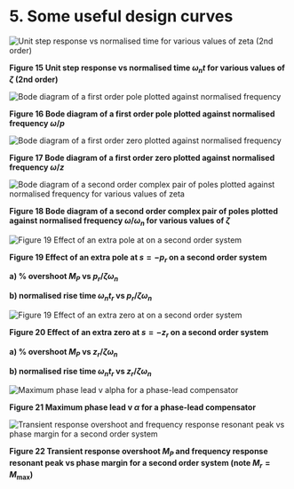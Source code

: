 # 5. Some useful design curves

![Unit step response vs normalised time for various values of zeta (2nd order)](images/image050.png)

**Figure 15 Unit step response vs normalised time $\omega_n t$ for various values of $\zeta$ (2nd order)**


![Bode diagram of a first order pole plotted against normalised frequency](images/image052.png)

**Figure 16 Bode diagram of a first order pole plotted against normalised frequency $\omega/p$**


![Bode diagram of a first order zero plotted against normalised frequency](images/image054.png)

**Figure 17 Bode diagram of a first order zero plotted against normalised frequency $\omega/z$**


![Bode diagram of a second order complex pair of poles plotted against normalised frequency for various values of zeta](images/image056.png)

**Figure 18 Bode diagram of a second order complex pair of poles plotted against normalised frequency $\omega/\omega_n$ for various values of $\zeta$**


![Figure 19 Effect of an extra pole at on a second order system](images/image058.png)

**Figure 19 Effect of an extra pole at $s = -­p_r$ on a second order system**

**a)	% overshoot $M_P$ vs $p_r/\zeta \omega_n$**

**b)	normalised rise time $\omega_n t_r$ vs $p_r/\zeta \omega_n$**


![Figure 19 Effect of an extra zero at on a second order system](images/image060.png)

**Figure 20 Effect of an extra zero at $s = -­z_r$ on a second order system**

**a)	% overshoot $M_P$ vs $z_r/\zeta \omega_n$**

**b)	normalised rise time $\omega_n t_r$ vs $z_r/\zeta \omega_n$**


![Maximum phase lead v alpha for a phase-lead compensator](images/image062.png)

**Figure 21 Maximum phase lead v $\alpha$ for a phase-lead compensator**


![Transient response overshoot and frequency response resonant peak vs phase margin for a second order system](images/image064.png)

**Figure 22 Transient response overshoot $M_P$ and frequency response resonant peak vs phase margin for a second order system (note $M_r = M_\max$)**
